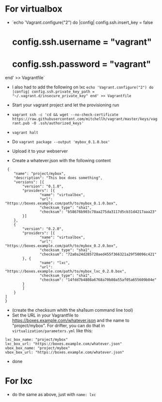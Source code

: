 
# For virtualbox

* `echo 'Vagrant.configure("2") do |config|
    config.ssh.insert_key = false
  #  config.ssh.username = "vagrant"
  #  config.ssh.password = "vagrant"
end' >> Vagrantfile`

* I also had to add the following on lxc
  `echo 'Vagrant.configure("2") do |config|
     config.ssh.private_key_path = "~/.vagrant.d/insecure_private_key"
   end' >> Vagrantfile`

* Start your vagrant project and let the provisioning run
* `vagrant ssh -c 'cd && wget --no-check-certificate https://raw.githubusercontent.com/mitchellh/vagrant/master/keys/vagrant.pub -O .ssh/authorized_keys'`


* `vagrant halt`
* Do `vagrant package --output 'mybox_0.1.0.box'`
* Upload it to your webserver
* Create a whatever.json with the following content
```
 {
    "name": "project/mybox",
    "description": "This box does something",
    "versions": [{
        "version": "0.1.0",
        "providers": [{
                "name": "virtualbox",
                "url": "https://boxes.example.com/path/to/mybox_0.1.0.box",
                "checksum_type": "sha1",
                "checksum": "b58676b903c78aa275da3117d5cb31d4217aaa23"
        }]
    },
    {
        "version": "0.2.0",
        "providers": [{
                "name": "virtualbox",
                "url": "https://boxes.example.com/path/to/mybox_0.2.0.box",
                "checksum_type": "sha1",
                "checksum": "72a0a24d285728aed455f366321a29f50096c421"
        }, {
                "name": "lxc",
                "url": "https://boxes.example.com/path/to/mybox_lxc_0.2.0.box",
                "checksum_type": "sha1",
                "checksum": "14fdd7b4808a6768a70b80a55af05a655609b04e"
        }
        ]           
    }
]
}
```
* (create the checksum whith the sha1sum command line tool)
* Set the URL in your Vagrantfile to https://boxes.example.com/whatever.json and the name to "project/mybox". For drifter, you can do that in `virtualization/parameters.yml` like this:
```
lxc_box_name: "project/mybox"
lxc_box_url: "https://boxes.example.com/whatever.json"
vbox_box_name: "project/mybox"
vbox_box_url: "https://boxes.example.com/whatever.json"
```

* done

# For lxc

* do the same as above, just with `name: lxc`




